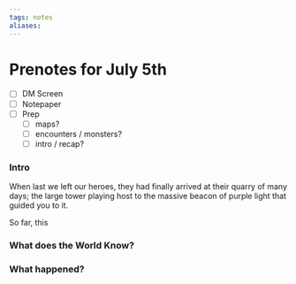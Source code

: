 ```yaml
---
tags: notes
aliases:
---
```


# Prenotes for July 5th
- [ ] DM Screen
- [ ] Notepaper
- [ ] Prep
	- [ ] maps?
	- [ ] encounters / monsters?
	- [ ] intro / recap?

### Intro

When last we left our heroes, they had finally arrived at their quarry of many days; the large tower playing host to the massive beacon of purple light that guided you to it.

So far, this 

### What does the World Know?


### What happened?
